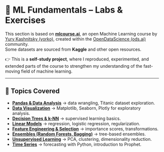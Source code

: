 # 📘 ML Fundamentals – Labs & Exercises  

This section is based on **[mlcourse.ai](https://mlcourse.ai/)**, an open Machine Learning course by [Yury Kashnitsky (yorko)](https://github.com/Yorko), created within the [OpenDataScience (ods.ai)](https://ods.ai) community.  
Some datasets are sourced from **Kaggle** and other open resources.  

👉 This is a **self-study project**, where I reproduced, experimented, and extended parts of the course to strengthen my understanding of the fast-moving field of machine learning.  

---

## 📂 Topics Covered  

- [**Pandas & Data Analysis**](https://github.com/returnkeys/data-science-portfolio/blob/main/projects/mlcourse-labs/pandas-EDA/pandas_titanic_train.ipynb) → data wrangling, Titanic dataset exploration.  
- [**Data Visualization**](https://github.com/returnkeys/data-science-portfolio/blob/main/projects/mlcourse-labs/pandas-EDA/data_visualization.ipynb) → Matplotlib, Seaborn, Plotly for exploratory analysis.  
- [**Decision Trees & k-NN**](https://github.com/returnkeys/data-science-portfolio/blob/main/projects/mlcourse-labs/decision_trees_kNN/decision_trees_kNN.ipynb) → supervised learning basics.  
- [**Linear Models**](https://github.com/returnkeys/data-science-portfolio/blob/main/projects/mlcourse-labs/linear_models) → regression, logistic regression, regularization.  
- [**Feature Engineering & Selection**](https://github.com/returnkeys/data-science-portfolio/blob/main/projects/mlcourse-labs/features/) → importance scores, transformations.  
- [**Ensembles (Random Forests, Bagging)**](https://github.com/returnkeys/data-science-portfolio/blob/main/projects/mlcourse-labs/random_forests/) → tree-based ensembles.  
- [**Unsupervised Learning**](https://github.com/returnkeys/data-science-portfolio/blob/main/projects/mlcourse-labs/unsupervised_models/) → PCA, clustering, dimensionality reduction.  
- [**Time Series**](https://github.com/returnkeys/data-science-portfolio/blob/main/projects/mlcourse-labs/time_series_forecast/) → forecasting with Python, introduction to Prophet.  
